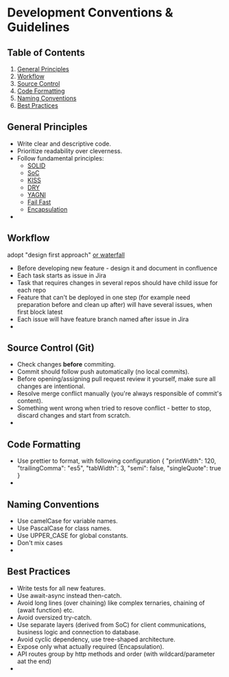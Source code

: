 # Development Conventions & Guidelines

## Table of Contents
1. [General Principles](#general-principles)
2. [Workflow](#workflow)
3. [Source Control](#source-control-git)
4. [Code Formatting](#code-formatting)
5. [Naming Conventions](#naming-conventions)
6. [Best Practices](#best-practices)


## General Principles
- Write clear and descriptive code.
- Prioritize readability over cleverness.
- Follow fundamental principles:
  - [SOLID](https://en.wikipedia.org/wiki/SOLID)
  - [SoC](https://en.wikipedia.org/wiki/Separation_of_concerns)
  - [KISS](https://en.wikipedia.org/wiki/KISS_principle)
  - [DRY](https://en.wikipedia.org/wiki/Don%27t_repeat_yourself)
  - [YAGNI](https://en.wikipedia.org/wiki/You_aren%27t_gonna_need_it)
  - [Fail Fast](https://en.wikipedia.org/wiki/Fail-fast_system)
  - [Encapsulation](https://en.wikipedia.org/wiki/Encapsulation_(computer_programming))
- 


## Workflow
adopt "design first approach" [or waterfall](https://en.wikipedia.org/wiki/Waterfall_model)
- Before developing new feature - design it and document in confluence
- Each task starts as issue in Jira
- Task that requires changes in several repos should have child issue for each repo
- Feature that can't be deployed in one step (for example need preparation before and clean up after)
will have several issues, when first block latest
- Each issue will have feature branch named after issue in Jira
- 


## Source Control (Git)
- Check changes **before** commiting.
- Commit should follow push automatically (no local commits).
- Before opening/assigning pull request review it yourself, make sure all changes are intentional.
- Resolve merge conflict manually (you're always responsible of commit's content).
- Something went wrong when tried to resove conflict - better to stop, discard changes and start from scratch.
- 


## Code Formatting
- Use prettier to format, with following configuration
{
  "printWidth": 120,
  "trailingComma": "es5",
  "tabWidth": 3,
  "semi": false,
  "singleQuote": true
}
- 


## Naming Conventions
- Use camelCase for variable names.
- Use PascalCase for class names.
- Use UPPER_CASE for global constants.
- Don't mix cases
- 


## Best Practices
- Write tests for all new features.
- Use await-async instead then-catch.
- Avoid long lines (over chaining) like complex ternaries, chaining of (await function) etc.
- Avoid oversized try-catch.
- Use separate layers (derived from SoC) for client communications, business logic and connection to database.
- Avoid cyclic dependency, use tree-shaped architecture.
- Expose only what actually required (Encapsulation).
- API routes group by http methods and order (with wildcard/parameter aat the end)
- 

